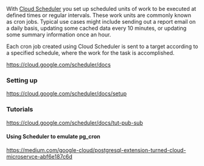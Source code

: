 With [Cloud Scheduler](https://cloud.google.com/scheduler)  you set up scheduled units of work to be executed at defined times or regular intervals. These work units are commonly known as cron jobs. Typical use cases might include sending out a report email on a daily basis, updating some cached data every 10 minutes, or updating some summary information once an hour.

Each cron job created using Cloud Scheduler is sent to a target according to a specified schedule, where the work for the task is accomplished.

https://cloud.google.com/scheduler/docs


<!--
<img src="https://www.itopstimes.com/wp-content/uploads/2018/11/Cloud_Tasks__Scheduler_blog_graphic_N40CxOM.max-700x700.png" width="500">
-->

### Setting up

https://cloud.google.com/scheduler/docs/setup

### Tutorials

https://cloud.google.com/scheduler/docs/tut-pub-sub

#### Using Scheduler to emulate pg_cron

https://medium.com/google-cloud/postgresql-extension-turned-cloud-microservce-abf6e187c6d
